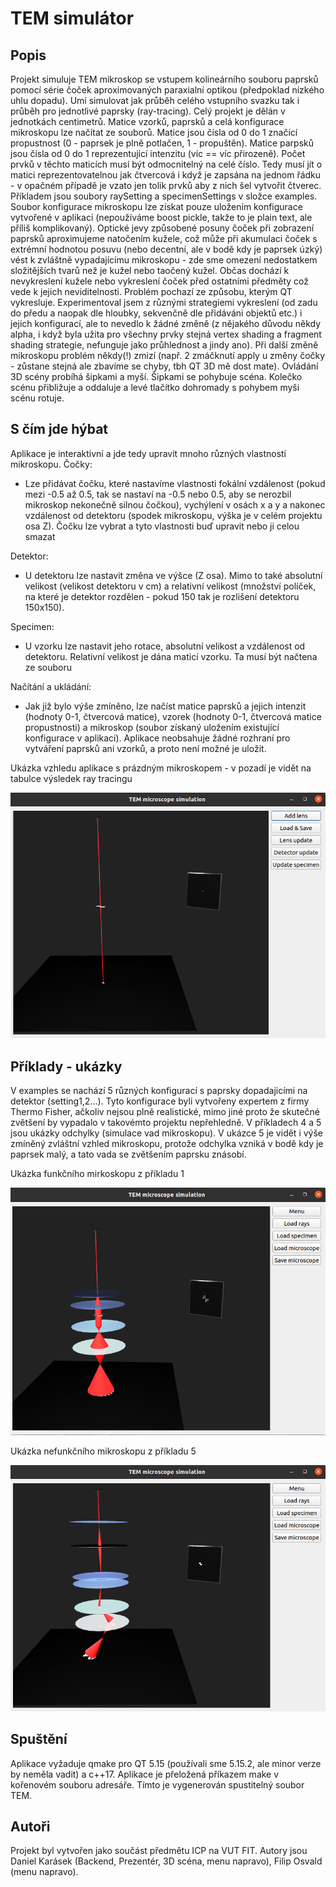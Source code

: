 # TEM simulátor 
## Popis
Projekt simuluje TEM mikroskop se vstupem kolineárního souboru paprsků pomocí série čoček aproximovaných paraxialní optikou (předpoklad nízkého uhlu dopadu). Umí simulovat jak průběh celého vstupního svazku tak i průběh pro jednotlivé paprsky (ray-tracing). Celý projekt je dělán v jednotkách centimetrů. Matice vzorků, paprsků a celá konfigurace mikroskopu lze načítat ze souborů. Matice jsou čísla od 0 do 1 značící propustnost (0&nbsp;-&nbsp;paprsek je plně potlačen, 1&nbsp;-&nbsp;propuštěn). Matice parpsků jsou čísla od 0 do 1 reprezentující intenzitu (víc == víc přirozeně). Počet prvků v těchto maticích musí být odmocnitelný na celé číslo. Tedy musí jít o matici reprezentovatelnou jak čtvercová i když je zapsána na jednom řádku - v opačném případě je vzato jen tolik prvků aby z nich šel vytvořit čtverec. Příkladem jsou soubory raySetting a specimenSettings v složce examples. Soubor konfigurace mikroskopu lze získat pouze uložením konfigurace vytvořené v aplikaci (nepoužíváme boost pickle, takže to je plain text, ale příliš komplikovaný). Optické jevy způsobené posuny čoček při zobrazení paprsků aproximujeme natočením kužele, což může při akumulaci čoček s extrémní hodnotou posuvu (nebo decentní, ale v bodě kdy je paprsek úzký) vést k zvláštně vypadajícímu mikroskopu - zde sme omezení nedostatkem složitějších tvarů než je kužel nebo taočený kužel. Občas dochází k nevykreslení kužele nebo vykreslení čoček před ostatními předměty což vede k jejich neviditelnosti. Problém pochazí ze způsobu, kterým QT vykresluje. Experimentoval jsem z různými strategiemi vykreslení (od zadu do  předu a naopak dle hloubky, sekvenčně dle přidáváni objektů etc.) i jejich konfigurací, ale to nevedlo k žádné změně (z nějakého důvodu někdy alpha, i když byla užita pro všechny prvky stejná vertex shading a fragment shading strategie, nefunguje jako průhlednost a jindy ano). Při další změně mikroskopu problém někdy(!) zmizí (např. 2 zmáčknutí apply u změny čočky - zůstane stejná ale zbavíme se chyby, tbh QT 3D mě dost mate). Ovládání 3D scény probíhá šipkami a myší. Šipkami se pohybuje scéna. Kolečko scénu přibližuje a oddaluje a levé tlačítko dohromady s pohybem myši scénu rotuje.


## S čím jde hýbat
Aplikace je interaktivní a jde tedy upravit mnoho různých vlastností mikroskopu. 
Čočky:
* Lze přidávat čočku, které nastavíme vlastnosti fokální vzdálenost (pokud mezi -0.5 až 0.5, tak se nastaví na -0.5 nebo 0.5, aby se nerozbil mikroskop nekonečně silnou čočkou), vychýlení v osách x a y a nakonec vzdálenost od detektoru (spodek mikroskopu, výška je v celém projektu osa Z). Čočku lze vybrat a tyto vlastnosti buď upravit nebo ji celou smazat 

Detektor:
* U detektoru lze nastavit změna ve výšce (Z osa). Mimo to také absolutní velikost (velikost detektoru v cm) a relativní velikost (množství políček, na které je detektor rozdělen - pokud 150 tak je rozlišení detektoru 150x150).

Specimen:
* U vzorku lze nastavit jeho rotace, absolutní velikost a vzdálenost od detektoru. Relativní velikost je dána maticí vzorku. Ta musí být načtena ze souboru

Načítání a ukládání:
* Jak již bylo výše zmíněno, lze načíst matice paprsků a jejich intenzit (hodnoty 0-1, čtvercová matice), vzorek (hodnoty 0-1, čtvercová matice propustnosti) a mikroskop (soubor získaný uložením existující konfigurace v aplikaci). Aplikace neobsahuje žádné rozhraní pro vytváření paprsků ani vzorků, a proto není možné je uložit.

Ukázka vzhledu aplikace s prázdným mikroskopem - v pozadí je vidět na tabulce výsledek ray tracingu

![Base app view](https://github.com/DanielKarasek/TEM-simulation/blob/main/readme_imgs/basic_view.png)

## Příklady - ukázky
V examples se nachází 5 různých konfigurací s paprsky dopadajicími na detektor (setting1,2...). 
Tyto konfigurace byli vytvořeny expertem z firmy Thermo Fisher, ačkoliv nejsou plně realistické, mimo jiné proto že skutečné zvětšení by vypadalo v takovémto projektu nepřehledně. V příkladech 4 a 5 jsou ukázky odchylky (simulace vad mikroskopu). V ukázce 5 je vidět i výše zmíněný zvláštní vzhled mikroskopu, protože odchylka vzniká v bodě kdy je paprsek malý, a tato vada se zvětšením paprsku znásobí.

Ukázka funkčního mirkoskopu z příkladu 1

![Funkcni](https://github.com/DanielKarasek/TEM-simulation/blob/main/readme_imgs/working_settings.png)

Ukázka nefunkčního mikroskopu z příkladu 5

![Retardovany](https://github.com/DanielKarasek/TEM-simulation/blob/main/readme_imgs/settings_with_err.png)

## Spuštění
Aplikace vyžaduje qmake pro QT 5.15 (používali sme 5.15.2, ale minor verze by neměla vadit) a c++17. Aplikace je přeložená příkazem make v kořenovém souboru adresáře. Tímto je vygenerován spustitelný soubor TEM.

## Autoři
Projekt byl vytvořen jako součást předmětu ICP na VUT FIT. Autory jsou Daniel Karásek (Backend, Prezentér, 3D scéna, menu napravo), Filip Osvald (menu napravo).

